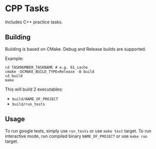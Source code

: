 # CPP Tasks

Includes C++ practice tasks.

## Building

Building is based on CMake. Debug and Release builds are supported.

Example:
```
cd TASKNUMBER_TASKNAME # e.g. 01_cache
cmake -DCMAKE_BUILD_TYPE=Release -B build
cd build
make
```

This will build 2 executables:
* `build/NAME_OF_PROJECT`
* `build/run_tests`

## Usage

To run google tests, simply use `run_tests` or use `make test` target.
To run interactive mode, run compiled binary `NAME_OF_PROJECT` or use `make run` target.
